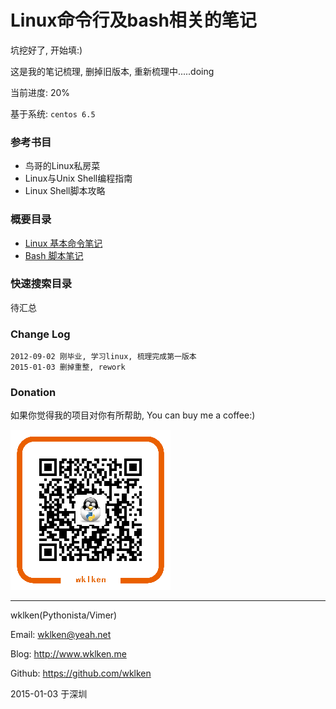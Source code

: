 # Linux命令行及bash相关的笔记

坑挖好了, 开始填:)

这是我的笔记梳理, 删掉旧版本, 重新梳理中.....doing


当前进度: 20%

基于系统: `centos 6.5`

### 参考书目

- 鸟哥的Linux私房菜
- Linux与Unix Shell编程指南
- Linux Shell脚本攻略

### 概要目录

- [Linux 基本命令笔记](cmds/README.md)
- [Bash 脚本笔记](bash/README.md)


### 快速搜索目录

待汇总

### Change Log

    2012-09-02 刚毕业, 学习linux, 梳理完成第一版本
    2015-01-03 删掉重整, rework

### Donation

如果你觉得我的项目对你有所帮助, You can buy me a coffee:)

![donation](https://raw.githubusercontent.com/wklken/gallery/master/donation/donation.png)

---------------

wklken(Pythonista/Vimer)

Email: wklken@yeah.net

Blog: http://www.wklken.me

Github: https://github.com/wklken

2015-01-03 于深圳
